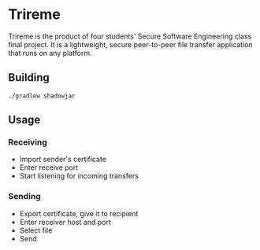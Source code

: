 # Trireme
Trireme is the product of four students' Secure Software Engineering class final project. It is a lightweight, secure peer-to-peer file transfer application that runs on any platform.

## Building
`./gradlew shadowjar`

## Usage
### Receiving
- Import sender's certificate
- Enter receive port
- Start listening for incoming transfers

### Sending
- Export certificate, give it to recipient
- Enter receiver host and port
- Select file
- Send
